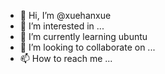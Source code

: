 - 👋 Hi, I’m @xuehanxue
- 👀 I’m interested in ...
- 🌱 I’m currently learning ubuntu
- 💞️ I’m looking to collaborate on ...
- 📫 How to reach me ...

<!---
xuehanxue/xuehanxue is a ✨ special ✨ repository because its `README.md` (this file) appears on your GitHub profile.
You can click the Preview link to take a look at your changes.
--->
